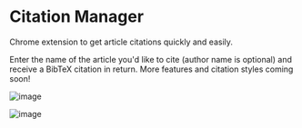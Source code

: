 # Citation Manager

Chrome extension to get article citations quickly and easily.

Enter the name of the article you'd like to cite (author name is optional) and receive a BibTeX citation in return. More features and citation styles coming soon!


![image](https://cloud.githubusercontent.com/assets/5473108/12651881/5e830380-c59d-11e5-9f0a-590c8a4ef47b.png)

![image](https://cloud.githubusercontent.com/assets/5473108/12651951/aa1cc740-c59d-11e5-8bbb-8d97448dd445.png)
